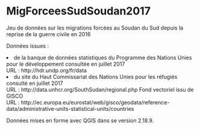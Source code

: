 # MigForceesSudSoudan2017

Jeu de données sur les migrations forcées au Soudan du Sud depuis la reprise de la guerre civile en 2016<br>

Données issues : 
<li>de la banque de données statistiques du Programme des Nations Unies pour le développement consultée en juillet 2017<br>
URL : http://hdr.undp.org/fr/data<br>
<li>du site du Haut Commissariat des Nations Unies pour les réfugiés consulté en juillet 2017</br>
URL : http://data.unhcr.org/SouthSudan/regional.php
Fond vectoriel issu de GISCO<br>
URL : http://ec.europa.eu/eurostat/web/gisco/geodata/reference-data/administrative-units-statistical-units/countries<br>

Données mises en forme avec QGIS dans se version 2.18.9.
